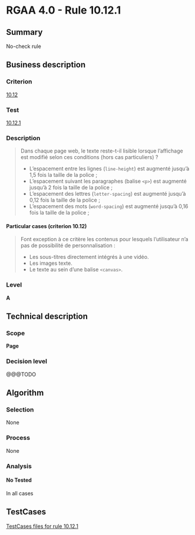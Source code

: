 # RGAA 4.0 - Rule 10.12.1

## Summary
No-check rule


## Business description

### Criterion
[10.12](https://www.numerique.gouv.fr/publications/rgaa-accessibilite/methode/criteres/#crit-10-12)

### Test
[10.12.1](https://www.numerique.gouv.fr/publications/rgaa-accessibilite/methode/criteres/#test-10-12-1)

### Description
> Dans chaque page web, le texte reste-t-il lisible lorsque l’affichage est modifié selon ces conditions (hors cas particuliers) ?
> 
> * L’espacement entre les lignes (`line-height`) est augmenté jusqu’à 1,5 fois la taille de la police ;
> * L’espacement suivant les paragraphes (balise `<p>`) est augmenté jusqu’à 2 fois la taille de la police ;
> * L’espacement des lettres (`letter-spacing`) est augmenté jusqu’à 0,12 fois la taille de la police ;
> * L’espacement des mots (`word-spacing`) est augmenté jusqu’à 0,16 fois la taille de la police ;

#### Particular cases (criterion 10.12)
> Font exception à ce critère les contenus pour lesquels l’utilisateur n’a pas de possibilité de personnalisation :
> 
> * Les sous-titres directement intégrés à une vidéo.
> * Les images texte.
> * Le texte au sein d’une balise `<canvas>`.

### Level
**A**


## Technical description

### Scope
**Page**

### Decision level
@@@TODO


## Algorithm

### Selection
None

### Process
None

### Analysis

#### No Tested
In all cases


##  TestCases

[TestCases files for rule 10.12.1](https://gitlab.com/asqatasun/Asqatasun/-/tree/v5/rules/rules-rgaa4.0/src/test/resources/testcases/rgaa40//Rgaa40Rule101201/)



